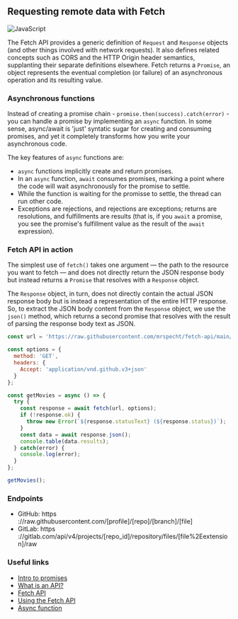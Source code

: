 ## Requesting remote data with Fetch

![JavaScript](https://img.shields.io/badge/javascript-%23323330.svg?style=for-the-badge&logo=javascript&logoColor=%23F7DF1E)

The Fetch API provides a generic definition of ```Request``` and ```Response```
objects (and other things involved with network requests). It also defines
related concepts such as CORS and the HTTP Origin header semantics, supplanting
their separate definitions elsewhere. Fetch returns a ```Promise```, an object
represents the eventual completion (or failure) of an asynchronous operation
and its resulting value.

### Asynchronous functions

Instead of creating a promise chain - ```promise.then(success).catch(error)``` -
you can handle a promise by implementing an ```async``` function. In some sense,
async/await is 'just' syntatic sugar for creating and consuming promises, and
yet it completely transforms how you write your asynchronous code.

The key features of ```async``` functions are:

- ```async``` functions implicitly create and return promises.
- In an ```async``` function, ```await``` consumes promises, marking a point
  where the code will wait asynchronously for the promise to settle.
- While the function is waiting for the promisse to settle, the thread can run
  other code.
- Exceptions are rejections, and rejections are exceptions; returns are
  resolutions, and fulfillments are results (that is, if you ```await``` a
  promise, you see the promise's fulfillment value as the result of the ```await```
  expression).

### Fetch API in action

The simplest use of ```fetch()``` takes one argument — the path to the resource
you want to fetch — and does not directly return the JSON response body but
instead returns a ```Promise``` that resolves with a ```Response``` object.

The ```Response``` object, in turn, does not directly contain the actual JSON
response body but is instead a representation of the entire HTTP response. So,
to extract the JSON body content from the ```Response``` object, we use the
```json()``` method, which returns a second promise that resolves with the
result of parsing the response body text as JSON.

```javascript
const url = 'https://raw.githubusercontent.com/mrspecht/fetch-api/main/movies.json';

const options = {
  method: 'GET',
  headers: {
    Accept: 'application/vnd.github.v3+json'
  }
};

const getMovies = async () => {
  try {
    const response = await fetch(url, options);
    if (!response.ok) {
      throw new Error(`${response.statusText} (${response.status})`);
    }
    const data = await response.json();
    console.table(data.results);
  } catch(error) {
    console.log(error);
  }
};

getMovies();
```

### Endpoints

- GitHub: https&#8203;://raw.githubusercontent.com/[profile]/[repo]/[branch]/[file]
- GitLab: https&#8203;://gitlab.com/api/v4/projects/[repo_id]/repository/files/[file%2Eextension]/raw

### Useful links

- [Intro to promises](https://web.dev/promises/)
- [What is an API?](https://www.youtube.com/watch?v=s7wmiS2mSXY)
- [Fetch API](https://developer.mozilla.org/en-US/docs/Web/API/Fetch_API)
- [Using the Fetch API](https://developer.mozilla.org/en-US/docs/Web/API/Fetch_API/Using_Fetch)
- [Async function](https://developer.mozilla.org/en-US/docs/Web/JavaScript/Reference/Statements/async_function)
